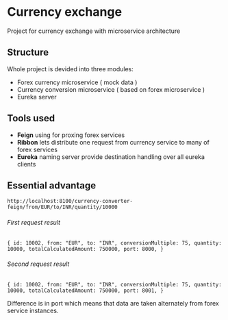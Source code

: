 # Currency exchange

Project for currency exchange with microservice architecture


## Structure
Whole project is devided into three modules:

- Forex currency microservice ( mock data )
- Currency conversion microservice ( based on forex microservice )
- Eureka server

## Tools used
- **Feign** using for proxing forex services
- **Ribbon** lets distribute one request from currency service to many of forex services
- **Eureka** naming server provide destination handling over all eureka clients 

## Essential advantage

`http://localhost:8100/currency-converter-feign/from/EUR/to/INR/quantity/10000`

###### First request result
`{
  id: 10002,
  from: "EUR",
  to: "INR",
  conversionMultiple: 75,
  quantity: 10000,
  totalCalculatedAmount: 750000,
  port: 8000,
}`
###### Second request result
`{
  id: 10002,
  from: "EUR",
  to: "INR",
  conversionMultiple: 75,
  quantity: 10000,
  totalCalculatedAmount: 750000,
  port: 8001,
}`

Difference is in port which means that data are taken alternately from forex service instances.